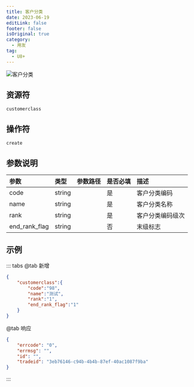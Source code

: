 ```yaml
---
title: 客户分类
date: 2023-06-19
editLink: false
footer: false
isOriginal: true
category:
  - 用友
tag:
  - U8+
---
```


![客户分类](https://nas.ilyl.life:8092/yonyou/u8/as/customerclass.gif)

## 资源符

`customerclass`
  
## 操作符

`create`

## 参数说明

|参数|类型|参数路径|是否必填|描述|
|:-|:-|:-|:-|:-|
|code|string||是|客户分类编码|
|name|string||是|客户分类名称|
|rank|string||是|客户分类编码级次|
|end_rank_flag|string||否|末级标志|

## 示例

::: tabs
@tab 新增

```json
{
    "customerclass":{
        "code":"98",
        "name":"测试",
        "rank":"1",
        "end_rank_flag":"1"
    }
}
```

@tab 响应

```json
{
    "errcode": "0",
    "errmsg": "",
    "id": "",
    "tradeid": "3eb76146-c94b-4b4b-87ef-40ac1087f9ba"
}
```

:::
